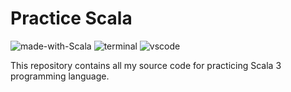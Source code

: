# Practice Scala
![made-with-Scala](https://img.shields.io/badge/Made%20with-Scala-0078D4.svg)
![terminal](https://img.shields.io/badge/Windows%20Terminal-4D4D4D?logo=Windows%20terminal&logoColor=white)
![vscode](https://img.shields.io/badge/Visual_Studio_Code-0078D4?&logo=visual%20studio%20code&logoColor=white)

This repository contains all my source code for practicing Scala 3 programming language.